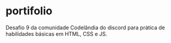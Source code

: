 # portifolio
Desafio 9 da comunidade Codelândia do discord para prática de habilidades básicas em HTML, CSS e JS.
